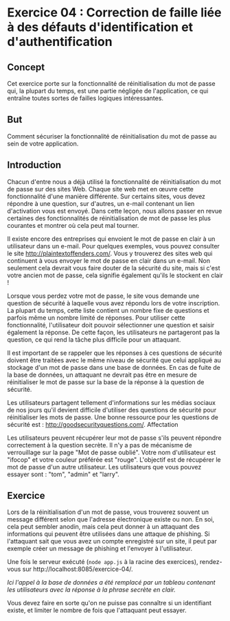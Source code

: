 # Exercice 04 : Correction de faille liée à des défauts d'identification et d'authentification

## Concept

Cet exercice porte sur la fonctionnalité de réinitialisation du mot de passe qui, la plupart du temps, est une partie négligée de l'application, ce qui entraîne toutes sortes de failles logiques intéressantes.

## But

Comment sécuriser la fonctionnalité de réinitialisation du mot de passe au sein de votre application.

## Introduction

Chacun d'entre nous a déjà utilisé la fonctionnalité de réinitialisation du mot de passe sur des sites Web. Chaque site web met en œuvre cette fonctionnalité d'une manière différente. Sur certains sites, vous devez répondre à une question, sur d'autres, un e-mail contenant un lien d'activation vous est envoyé. Dans cette leçon, nous allons passer en revue certaines des fonctionnalités de réinitialisation de mot de passe les plus courantes et montrer où cela peut mal tourner.

Il existe encore des entreprises qui envoient le mot de passe en clair à un utilisateur dans un e-mail. Pour quelques exemples, vous pouvez consulter le site http://plaintextoffenders.com/. Vous y trouverez des sites web qui continuent à vous envoyer le mot de passe en clair dans un e-mail. Non seulement cela devrait vous faire douter de la sécurité du site, mais si c'est votre ancien mot de passe, cela signifie également qu'ils le stockent en clair !

Lorsque vous perdez votre mot de passe, le site vous demande une question de sécurité à laquelle vous avez répondu lors de votre inscription. La plupart du temps, cette liste contient un nombre fixe de questions et parfois même un nombre limité de réponses. Pour utiliser cette fonctionnalité, l'utilisateur doit pouvoir sélectionner une question et saisir également la réponse. De cette façon, les utilisateurs ne partageront pas la question, ce qui rend la tâche plus difficile pour un attaquant.

Il est important de se rappeler que les réponses à ces questions de sécurité doivent être traitées avec le même niveau de sécurité que celui appliqué au stockage d'un mot de passe dans une base de données. En cas de fuite de la base de données, un attaquant ne devrait pas être en mesure de réinitialiser le mot de passe sur la base de la réponse à la question de sécurité.

Les utilisateurs partagent tellement d'informations sur les médias sociaux de nos jours qu'il devient difficile d'utiliser des questions de sécurité pour réinitialiser les mots de passe. Une bonne ressource pour les questions de sécurité est : http://goodsecurityquestions.com/.
Affectation

Les utilisateurs peuvent récupérer leur mot de passe s'ils peuvent répondre correctement à la question secrète. Il n'y a pas de mécanisme de verrouillage sur la page "Mot de passe oublié". Votre nom d'utilisateur est "ifocop" et votre couleur préférée est "rouge". L'objectif est de récupérer le mot de passe d'un autre utilisateur. Les utilisateurs que vous pouvez essayer sont : "tom", "admin" et "larry".

## Exercice

Lors de la réinitialisation d'un mot de passe, vous trouverez souvent un message différent selon que l'adresse électronique existe ou non. En soi, cela peut sembler anodin, mais cela peut donner à un attaquant des informations qui peuvent être utilisées dans une attaque de phishing. Si l'attaquant sait que vous avez un compte enregistré sur un site, il peut par exemple créer un message de phishing et l'envoyer à l'utilisateur.

Une fois le serveur exécuté (`node app.js` à la racine des exercices), rendez-vous sur http://localhost:8085/exercice-04/.

*Ici l'appel à la base de données a été remplacé par un tableau contenant les utilisateurs avec la réponse à la phrase secrète en clair.*

Vous devez faire en sorte qu'on ne puisse pas connaître si un identifiant existe, et limiter le nombre de fois que l'attaquant peut essayer.
